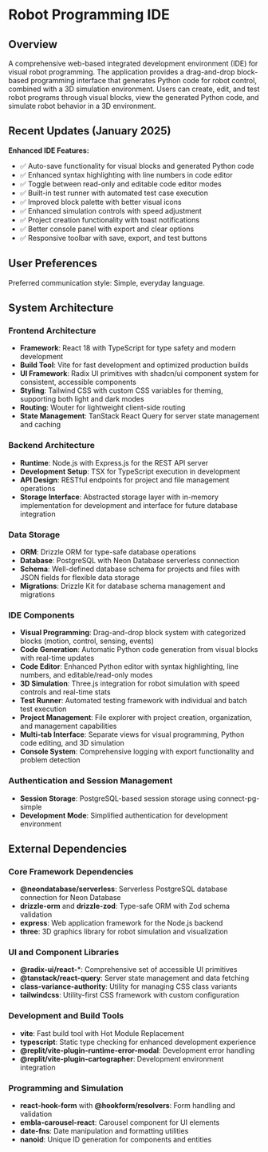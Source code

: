 # Robot Programming IDE

## Overview

A comprehensive web-based integrated development environment (IDE) for visual robot programming. The application provides a drag-and-drop block-based programming interface that generates Python code for robot control, combined with a 3D simulation environment. Users can create, edit, and test robot programs through visual blocks, view the generated Python code, and simulate robot behavior in a 3D environment.

## Recent Updates (January 2025)

**Enhanced IDE Features:**
- ✅ Auto-save functionality for visual blocks and generated Python code
- ✅ Enhanced syntax highlighting with line numbers in code editor
- ✅ Toggle between read-only and editable code editor modes
- ✅ Built-in test runner with automated test case execution
- ✅ Improved block palette with better visual icons
- ✅ Enhanced simulation controls with speed adjustment
- ✅ Project creation functionality with toast notifications
- ✅ Better console panel with export and clear options
- ✅ Responsive toolbar with save, export, and test buttons

## User Preferences

Preferred communication style: Simple, everyday language.

## System Architecture

### Frontend Architecture
- **Framework**: React 18 with TypeScript for type safety and modern development
- **Build Tool**: Vite for fast development and optimized production builds
- **UI Framework**: Radix UI primitives with shadcn/ui component system for consistent, accessible components
- **Styling**: Tailwind CSS with custom CSS variables for theming, supporting both light and dark modes
- **Routing**: Wouter for lightweight client-side routing
- **State Management**: TanStack React Query for server state management and caching

### Backend Architecture
- **Runtime**: Node.js with Express.js for the REST API server
- **Development Setup**: TSX for TypeScript execution in development
- **API Design**: RESTful endpoints for project and file management operations
- **Storage Interface**: Abstracted storage layer with in-memory implementation for development and interface for future database integration

### Data Storage
- **ORM**: Drizzle ORM for type-safe database operations
- **Database**: PostgreSQL with Neon Database serverless connection
- **Schema**: Well-defined database schema for projects and files with JSON fields for flexible data storage
- **Migrations**: Drizzle Kit for database schema management and migrations

### IDE Components
- **Visual Programming**: Drag-and-drop block system with categorized blocks (motion, control, sensing, events)
- **Code Generation**: Automatic Python code generation from visual blocks with real-time updates
- **Code Editor**: Enhanced Python editor with syntax highlighting, line numbers, and editable/read-only modes
- **3D Simulation**: Three.js integration for robot simulation with speed controls and real-time stats
- **Test Runner**: Automated testing framework with individual and batch test execution
- **Project Management**: File explorer with project creation, organization, and management capabilities
- **Multi-tab Interface**: Separate views for visual programming, Python code editing, and 3D simulation
- **Console System**: Comprehensive logging with export functionality and problem detection

### Authentication and Session Management
- **Session Storage**: PostgreSQL-based session storage using connect-pg-simple
- **Development Mode**: Simplified authentication for development environment

## External Dependencies

### Core Framework Dependencies
- **@neondatabase/serverless**: Serverless PostgreSQL database connection for Neon Database
- **drizzle-orm** and **drizzle-zod**: Type-safe ORM with Zod schema validation
- **express**: Web application framework for the Node.js backend
- **three**: 3D graphics library for robot simulation and visualization

### UI and Component Libraries
- **@radix-ui/react-***: Comprehensive set of accessible UI primitives
- **@tanstack/react-query**: Server state management and data fetching
- **class-variance-authority**: Utility for managing CSS class variants
- **tailwindcss**: Utility-first CSS framework with custom configuration

### Development and Build Tools
- **vite**: Fast build tool with Hot Module Replacement
- **typescript**: Static type checking for enhanced development experience
- **@replit/vite-plugin-runtime-error-modal**: Development error handling
- **@replit/vite-plugin-cartographer**: Development environment integration

### Programming and Simulation
- **react-hook-form** with **@hookform/resolvers**: Form handling and validation
- **embla-carousel-react**: Carousel component for UI elements
- **date-fns**: Date manipulation and formatting utilities
- **nanoid**: Unique ID generation for components and entities